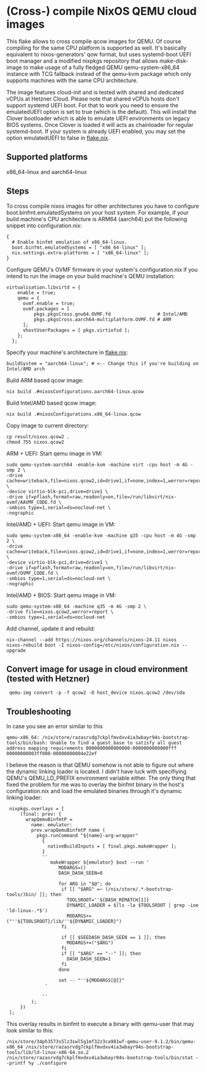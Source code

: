 # (Cross-) compile NixOS QEMU cloud images

This flake allows to cross compile qcow images for QEMU. Of course compiling for the same CPU platform is supported as well. It's basically equivalent to nixos-generators' qow format, but uses systemd-boot UEFI boot manager and a modified nixpkgs repository that allows make-disk-image to make usage of a fully fledged QEMU qemu-system-x86_64 instance with TCG fallback instead of the qemu-kvm package which only supports machines with the same CPU architecture.

The image features cloud-init and is tested with shared and dedicated vCPUs at Hetzner Cloud. Please note that shared vCPUs hosts don't support systemd UEFI boot. For that to work you need to ensure the emulatedUEFI option is set to true (which is the default). This will install the Clover bootloader which is able to emulate UEFI environments on legacy BIOS systems. Once Clover is loaded it will acts as chainloader for regular systemd-boot. If your system is already UEFI enabled, you may set the option emulatedUEFI to false in [flake.nix](https://github.com/prinzdezibel/nixos-qemu-image/blob/9dde1872fb0bdf8136a022ff7890642ec0056167/flake.nix#L54).

## Supported platforms
x86_64-linux and aarch64-linux

## Steps

To cross compile nixos images for other architectures you have to configure boot.binfmt.emulatedSystems on your host system. For example, if your build machine's CPU architecture is ARM64 (aarch64) put the following snippet into configuration.nix:
```
{
  # Enable binfmt emulation of x86_64-linux.
  boot.binfmt.emulatedSystems = [ "x86_64-linux" ];
  nix.settings.extra-platforms = [ "x86_64-linux" ];
}
``` 

Configure QEMU's OVMF firmware in your system's configuration.nix if you intend to run the image on your build machine's QEMU installation:
```
virtualisation.libvirtd = {
    enable = true;
    qemu = {
      ovmf.enable = true;
      ovmf.packages = [
          pkgs.pkgsCross.gnu64.OVMF.fd                 # Intel/AMD
          pkgs.pkgsCross.aarch64-multiplatform.OVMF.fd # ARM
      ];
      vhostUserPackages = [ pkgs.virtiofsd ];
    };
  };
```

Specify your machine's architecture in [flake.nix](https://github.com/prinzdezibel/nixos-qemu-image/blob/9dde1872fb0bdf8136a022ff7890642ec0056167/flake.nix#L16):
```
buildSystem = "aarch64-linux"; # <-- Change this if you're building on Intel/AMD arch
```

Build ARM based qcow image:
```
nix build .#nixosConfigurations.aarch64-linux.qcow
```

Build Intel/AMD based qcow image:
```
nix build .#nixosConfigurations.x86_64-linux.qcow
```

Copy image to current directory:
```
cp result/nixos.qcow2 .
chmod 755 nixos.qcow2
```

ARM + UEFI: Start qemu image in VM:
```
sudo qemu-system-aarch64 -enable-kvm -machine virt -cpu host -m 4G -smp 2 \
-drive cache=writeback,file=nixos.qcow2,id=drive1,if=none,index=1,werror=report \
-device virtio-blk-pci,drive=drive1 \
-drive if=pflash,format=raw,readonly=on,file=/run/libvirt/nix-ovmf/AAVMF_CODE.fd \
-smbios type=1,serial=ds=nocloud-net \
-nographic
```

Intel/AMD + UEFI: Start qemu image in VM:
```
sudo qemu-system-x86_64 -enable-kvm -machine q35 -cpu host -m 4G -smp 2 \
-drive cache=writeback,file=nixos.qcow2,id=drive1,if=none,index=1,werror=report \
-device virtio-blk-pci,drive=drive1 \
-drive if=pflash,format=raw,readonly=on,file=/run/libvirt/nix-ovmf/OVMF_CODE.fd \
-smbios type=1,serial=ds=nocloud-net \
-nographic
```

Intel/AMD + BIOS: Start qemu image in VM:
```
sudo qemu-system-x86_64 -machine q35 -m 4G -smp 2 \
-drive file=nixos.qcow2,werror=report \
-smbios type=1,serial=ds=nocloud-net
```

Add channel, update it and rebuild:
```
nix-channel --add https://nixos.org/channels/nixos-24.11 nixos
nixos-rebuild boot -I nixos-config=/etc/nixos/configuration.nix --upgrade
```

## Convert image for usage in cloud environment (tested with Hetzner)
```
 qemu-img convert -p -f qcow2 -O host_device nixos.qcow2 /dev/sda
```

## Troubleshooting

In case you see an error similar to this
```
qemu-x86_64: /nix/store/razasrvdg7ckplfmvdxv4ia3wbayr94s-bootstrap-tools/bin/bash: Unable to find a guest_base to satisfy all guest address mapping requirements 0000000000000000-0000000000000fff 00000000003ff000-00000000004e22ef
```
I believe the reason is that QEMU somehow is not able to figure out where the dynamic linking loader is located. I didn't have luck with specifiying QEMU's 
QEMU_LD_PREFIX environment variable either. The only thing that fixed the problem for me was to overlay the binfmt binary in the host's configuration.nix
and load the emulated binaries through it's dynamic linking loader:

```
 nixpkgs.overlays = [
     (final: prev: {
       wrapQemuBinfmtP =
         name: emulator:
         prev.wrapQemuBinfmtP name (
           pkgs.runCommand "${name}-arg-wrapper"
             {
               nativeBuildInputs = [ final.pkgs.makeWrapper ];
             }
             ''
                makeWrapper ${emulator} $out --run '
                   MODARGS=()
                   DASH_DASH_SEEN=0

                   for ARG in "$@"; do
                    if [[ "$ARG" =~ (/nix/store/.*-bootstrap-tools/)bin/ ]]; then
                      TOOLSROOT=''${BASH_REMATCH[1]}
                      DYNAMIC_LOADER = $(ls -la $TOOLSROOT | grep -ioe 'ld-linux-.*$')
                      MODARGS+=("''${TOOLSROOT}/lib/''${DYNAMIC_LOADER}")
                    fi

                    if [[ $SEEDASH_DASH_SEEN == 1 ]]; then
                      MODARGS+=("$ARG")  
                    fi
                    if [[ "$ARG" == "--" ]]; then
                      DASH_DASH_SEEN=1
                    fi
                   done

                   set -- "''${MODARGS[@]}"
              '

             ''
         );
     })
 ];
```

This overlay results in binfmt to execute a binary with qemu-user that may look similar to this:
```
/nix/store/34ph3573s5lz3swl5g1mf32z3ca981wf-qemu-user-9.1.2/bin/qemu-x86_64 /nix/store/razasrvdg7ckplfmvdxv4ia3wbayr94s-bootstrap-tools/lib/ld-linux-x86-64.so.2 /nix/store/razasrvdg7ckplfmvdxv4ia3wbayr94s-bootstrap-tools/bin/stat --printf %y ./configure
```